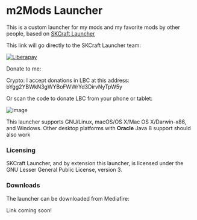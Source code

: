 m2Mods Launcher
================

This is a custom launcher for my mods and my favorite mods by other people, based on [SKCraft Launcher](https://github.com/SKCraft/Launcher)

This link will go directly to the SKCraft Launcher team:

[![Liberapay](https://liberapay.com/assets/widgets/donate.svg)](https://liberapay.com/offbeatwitch/donate)

Donate to me:

Crypto: I accept donations in LBC at this address:
bYgg2YBWkN3gWYBoFWWrYd3DirvNyTpW5y

Or scan the code to donate LBC from your phone or tablet:

![image](https://user-images.githubusercontent.com/77066742/142895344-99e3452e-58be-4aee-b67d-a65ffdebc2b5.png)


This launcher supports GNU/Linux, macOS/OS X/Mac OS X/Darwin-x86, and Windows. Other desktop platforms with **Oracle** Java 8 support should also work

### Licensing
SKCraft Launcher, and by extension this launcher, is licensed under the GNU Lesser General Public License, version 3.

### Downloads
The launcher can be downloaded from Mediafire:

Link coming soon!
